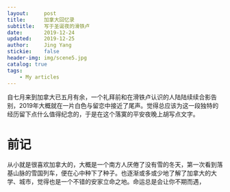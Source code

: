 ```yaml
---
layout:     post
title:      加拿大回忆录
subtitle:   写于圣诞夜的滑铁卢
date:       2019-12-24
updated:    2019-12-25
author:     Jing Yang
stickie:    false
header-img: img/scene5.jpg
catalog: true
tags:
    - My articles
---
```


自七月来到加拿大已五月有余，一个礼拜前和在滑铁卢认识的人陆陆续续合影告别，2019年大概就在一片白色与留恋中接近了尾声。觉得总应该为这一段独特的经历留下点什么值得纪念的，于是在这个落寞的平安夜晚上胡写点文字。

# 前记

从小就是很喜欢加拿大的，大概是一个南方人厌倦了没有雪的冬天，第一次看到落基山脉的雪国列车，便在心中种下了种子。也逐渐或多或少地了解了加拿大的大学、城市，觉得也是一个不错的安家立命之地。命运总是会让你不期而遇，

